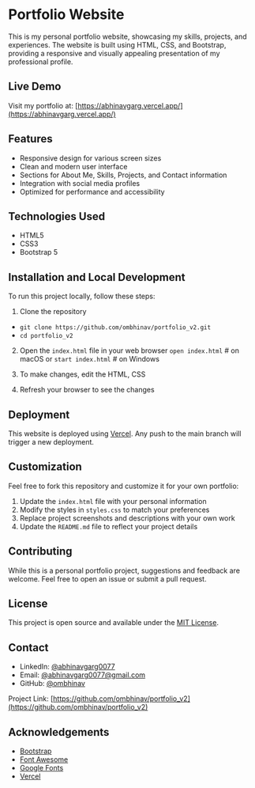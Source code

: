 # Portfolio Website

This is my personal portfolio website, showcasing my skills, projects, and experiences. The website is built using HTML, CSS, and Bootstrap, providing a responsive and visually appealing presentation of my professional profile.

## Live Demo

Visit my portfolio at: [https://abhinavgarg.vercel.app/](https://abhinavgarg.vercel.app/)

## Features

- Responsive design for various screen sizes
- Clean and modern user interface
- Sections for About Me, Skills, Projects, and Contact information
- Integration with social media profiles
- Optimized for performance and accessibility

## Technologies Used

- HTML5
- CSS3
- Bootstrap 5

## Installation and Local Development

To run this project locally, follow these steps:

1. Clone the repository
- `git clone https://github.com/ombhinav/portfolio_v2.git`
- `cd portfolio_v2`

2. Open the `index.html` file in your web browser
`open index.html`  # on macOS
or
`start index.html`  # on Windows

3. To make changes, edit the HTML, CSS

4. Refresh your browser to see the changes

## Deployment

This website is deployed using [Vercel](https://vercel.com/). Any push to the main branch will trigger a new deployment.

## Customization

Feel free to fork this repository and customize it for your own portfolio:

1. Update the `index.html` file with your personal information
2. Modify the styles in `styles.css` to match your preferences
3. Replace project screenshots and descriptions with your own work
4. Update the `README.md` file to reflect your project details

## Contributing

While this is a personal portfolio project, suggestions and feedback are welcome. Feel free to open an issue or submit a pull request.

## License

This project is open source and available under the [MIT License](LICENSE).

## Contact

- LinkedIn: [@abhinavgarg0077](https://www.linkedin.com/in/abhinavgarg0077/)
- Email: [@abhinavgarg0077@gmail.com]()
- GitHub: [@ombhinav](https://github.com/ombhinav)

Project Link: [https://github.com/ombhinav/portfolio_v2](https://github.com/ombhinav/portfolio_v2)

## Acknowledgements

- [Bootstrap](https://getbootstrap.com/)
- [Font Awesome](https://fontawesome.com/)
- [Google Fonts](https://fonts.google.com/)
- [Vercel](https://vercel.com/)
